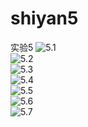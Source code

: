 # shiyan5
实验5
![5.1](https://github.com/zishudanhuangsu/T/blob/master/5.1.jpg)</br>
![5.2](https://github.com/zishudanhuangsu/T/blob/master/5.2.png)</br>
![5.3](https://github.com/zishudanhuangsu/T/blob/master/5.3.png)</br>
![5.4](https://github.com/zishudanhuangsu/T/blob/master/5.4.png)</br>
![5.5](https://github.com/zishudanhuangsu/T/blob/master/5.5.png)</br>
![5.6](https://github.com/zishudanhuangsu/T/blob/master/5.6.png)</br>
![5.7](https://github.com/zishudanhuangsu/T/blob/master/5.7.png)</br>
